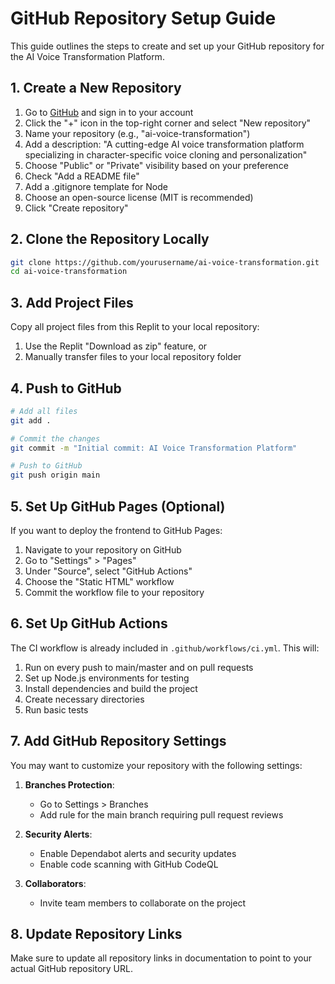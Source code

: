 # GitHub Repository Setup Guide

This guide outlines the steps to create and set up your GitHub repository for the AI Voice Transformation Platform.

## 1. Create a New Repository

1. Go to [GitHub](https://github.com) and sign in to your account
2. Click the "+" icon in the top-right corner and select "New repository"
3. Name your repository (e.g., "ai-voice-transformation")
4. Add a description: "A cutting-edge AI voice transformation platform specializing in character-specific voice cloning and personalization"
5. Choose "Public" or "Private" visibility based on your preference
6. Check "Add a README file"
7. Add a .gitignore template for Node
8. Choose an open-source license (MIT is recommended)
9. Click "Create repository"

## 2. Clone the Repository Locally

```bash
git clone https://github.com/yourusername/ai-voice-transformation.git
cd ai-voice-transformation
```

## 3. Add Project Files

Copy all project files from this Replit to your local repository:

1. Use the Replit "Download as zip" feature, or
2. Manually transfer files to your local repository folder

## 4. Push to GitHub

```bash
# Add all files
git add .

# Commit the changes
git commit -m "Initial commit: AI Voice Transformation Platform"

# Push to GitHub
git push origin main
```

## 5. Set Up GitHub Pages (Optional)

If you want to deploy the frontend to GitHub Pages:

1. Navigate to your repository on GitHub
2. Go to "Settings" > "Pages"
3. Under "Source", select "GitHub Actions"
4. Choose the "Static HTML" workflow
5. Commit the workflow file to your repository

## 6. Set Up GitHub Actions

The CI workflow is already included in `.github/workflows/ci.yml`. This will:

1. Run on every push to main/master and on pull requests
2. Set up Node.js environments for testing
3. Install dependencies and build the project
4. Create necessary directories
5. Run basic tests

## 7. Add GitHub Repository Settings

You may want to customize your repository with the following settings:

1. **Branches Protection**:
   - Go to Settings > Branches
   - Add rule for the main branch requiring pull request reviews

2. **Security Alerts**:
   - Enable Dependabot alerts and security updates
   - Enable code scanning with GitHub CodeQL

3. **Collaborators**:
   - Invite team members to collaborate on the project

## 8. Update Repository Links

Make sure to update all repository links in documentation to point to your actual GitHub repository URL.